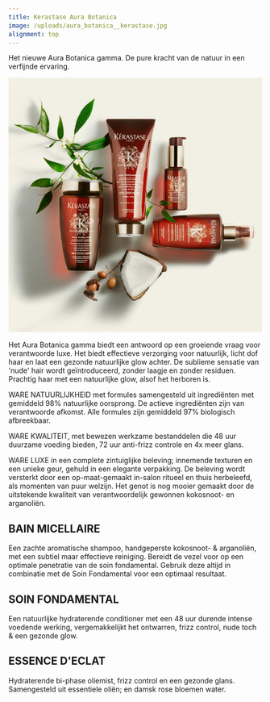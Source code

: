 ```yaml
---
title: Kerastase Aura Botanica
image: /uploads/aura_botanica__kerastase.jpg
alignment: top
---
```


Het nieuwe Aura Botanica gamma. De pure kracht van de natuur in een verfijnde ervaring.

![](/uploads/aura_botanica__kerastase.jpg)

Het Aura Botanica gamma biedt een antwoord op een groeiende vraag voor verantwoorde luxe. Het biedt effectieve verzorging voor natuurlijk, licht dof haar en laat een gezonde natuurlijke glow achter. De sublieme sensatie van 'nude' hair wordt ge&iuml;ntroduceerd, zonder laagje en zonder residuen. Prachtig haar met een natuurlijke glow, alsof het herboren is.

WARE NATUURLIJKHEID met formules samengesteld uit ingredi&euml;nten met gemiddeld 98% natuurlijke oorsprong. De actieve ingredi&euml;nten zijn van verantwoorde afkomst. Alle formules zijn gemiddeld 97% biologisch afbreekbaar.

WARE KWALITEIT, met bewezen werkzame bestanddelen die 48 uur duurzame voeding bieden, 72 uur anti-frizz controle en 4x meer glans.

WARE LUXE in een complete zintuiglijke beleving; innemende texturen en een unieke geur, gehuld in een elegante verpakking. De beleving wordt versterkt door een op-maat-gemaakt in-salon ritueel en thuis herbeleefd, als momenten van puur welzijn. Het genot is nog mooier gemaakt door de uitstekende kwaliteit van verantwoordelijk gewonnen kokosnoot- en arganoli&euml;n.

## BAIN MICELLAIRE

Een zachte aromatische shampoo, handgeperste kokosnoot- & arganoli&euml;n, met een subtiel maar effectieve reiniging. Bereidt de vezel voor op een optimale penetratie van de soin fondamental. Gebruik deze altijd in combinatie met de Soin Fondamental voor een optimaal resultaat.

## SOIN FONDAMENTAL

Een natuurlijke hydraterende conditioner met een 48 uur durende intense voedende werking, vergemakkelijkt het ontwarren, frizz control, nude toch & een gezonde glow.

## ESSENCE D'ECLAT

Hydraterende bi-phase oliemist, frizz control en een gezonde glans. Samengesteld uit essentiele oli&euml;n; en damsk rose bloemen water.